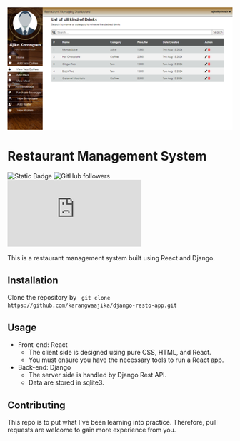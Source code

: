 ![challenge banner](client/public/images/dashboard.PNG)

# Restaurant Management System

![Static Badge](https://img.shields.io/badge/Framework_used-2-green?style=flat)
![GitHub followers](https://img.shields.io/github/followers/karangwaajika)
![GitHub file size in bytes](https://img.shields.io/github/size/karangwaajika/react-student-grading/client/index.html)

This is a restaurant management system built using React and Django.

## Installation

Clone the repository by ` git clone https://github.com/karangwaajika/django-resto-app.git`

## Usage

- Front-end: React
  - The client side is designed using pure CSS, HTML, and React.
  - You must ensure you have the necessary tools to run a React app.
- Back-end: Django
  - The server side is handled by Django Rest API.
  - Data are stored in sqlite3.

## Contributing

This repo is to put what I've been learning into practice.
Therefore, pull requests are welcome to gain more experience from you.
